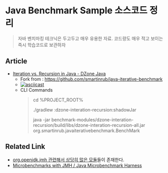 # Java Benchmark Sample 소스코드 정리
> 자바 벤치마킹 테크닉은 두고두고 매우 유용한 자료. 코드량도 매우 적고 보이는 즉시 학습코드로 보관하자

## Article
* [Iteration vs. Recursion in Java - DZone Java](https://dzone.com/articles/iteration-vs-recursion-in-java?edition=385212)
  * Fork from : https://github.com/smartinrub/java-iterative-benchmark
  * [![asciicast](https://asciinema.org/a/190681.png)](https://asciinema.org/a/190681)
  * CLI Commands
    > cd %PROJECT_ROOT%
    >
    > ./gradlew :dzone-interation-recursion:shadowJar
    >
    > java -jar benchmark-modules/dzone-interation-recursion/build/libs/dzone-interation-recursion-all.jar org.smartinrub.javaiterativebenchmark.BenchMark
  
## Related Link 
* [org.openjdk.jmh 관련해서 상당히 많은 모듈](https://mvnrepository.com/artifact/org.openjdk.jmh)들이 존재한다.
* [Microbenchmarks with JMH / Java Microbenchmark Harness](https://www.hascode.com/2017/10/microbenchmarks-with-jmh-java-microbenchmark-harness/)
